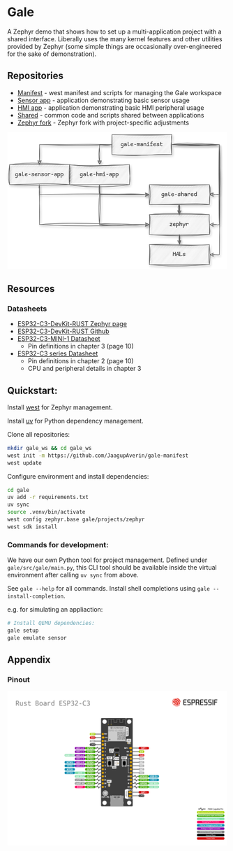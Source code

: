 # Gale

A Zephyr demo that shows how to set up a multi-application project with a shared interface. Liberally uses the many kernel features and other utilities provided by Zephyr (some simple things are occasionally over-engineered for the sake of demonstration).

## Repositories

- [Manifest](https://github.com/JaagupAverin/gale-manifest) - west manifest and scripts for managing the Gale workspace
- [Sensor app](https://github.com/JaagupAverin/gale-sensor-app) - application demonstrating basic sensor usage
- [HMI app](https://github.com/JaagupAverin/gale-hmi-app) - application demonstrating basic HMI peripheral usage
- [Shared](https://github.com/JaagupAverin/gale-shared) - common code and scripts shared between applications
- [Zephyr fork](https://github.com/JaagupAverin/gale-zephyr) - Zephyr fork with project-specific adjustments

![Gale Manifest Diagram](res/gale-manifest.drawio.png)

## Resources

### Datasheets

- [ESP32-C3-DevKit-RUST Zephyr page](https://docs.zephyrproject.org/latest/boards/espressif/esp32c3_rust/doc/index.html)
- [ESP32-C3-DevKit-RUST Github](https://github.com/esp-rs/esp-rust-board)
- [ESP32-C3-MINI-1 Datasheet](https://www.espressif.com/sites/default/files/documentation/esp32-c3-mini-1_datasheet_en.pdf)
  - Pin definitions in chapter 3 (page 10)
- [ESP32-C3 series Datasheet](https://www.espressif.com/sites/default/files/documentation/esp32-c3_datasheet_en.pdf)
  - Pin definitions in chapter 2 (page 10)
  - CPU and peripheral details in chapter 3

## Quickstart:

Install [west](https://docs.zephyrproject.org/latest/develop/west/install.html) for Zephyr management.

Install [uv](https://docs.astral.sh/uv/getting-started/installation/) for Python dependency management.

Clone all repositories:

```bash
mkdir gale_ws && cd gale_ws
west init -m https://github.com/JaagupAverin/gale-manifest
west update
```

Configure environment and install dependencies:

```bash
cd gale
uv add -r requirements.txt
uv sync
source .venv/bin/activate
west config zephyr.base gale/projects/zephyr
west sdk install
```

### Commands for development:

We have our own Python tool for project management. Defined under `gale/src/gale/main.py`, this CLI tool should
be available inside the virtual environment after calling `uv sync` from above.

See `gale --help` for all commands. Install shell completions using `gale --install-completion`.

e.g. for simulating an appliaction:

```bash
# Install QEMU dependencies:
gale setup
gale emulate sensor
```

## Appendix

### Pinout

![pinout](res/esp32-c3-pinout.png)
